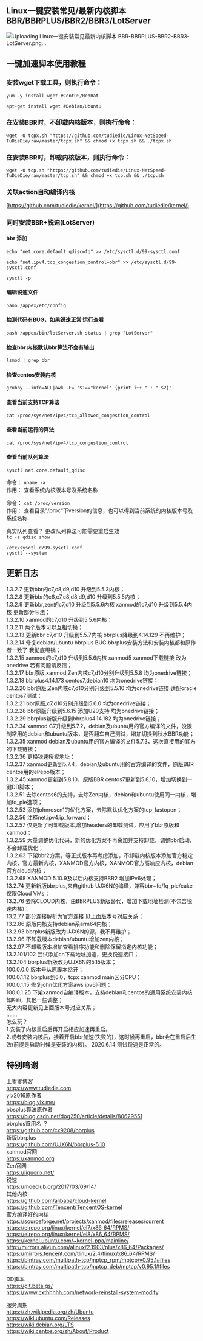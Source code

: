 ## Linux一键安装常见/最新内核脚本 BBR/BBRPLUS/BBR2/BBR3/LotServer

![Uploading Linux一键安装常见最新内核脚本 BBR-BBRPLUS-BBR2-BBR3-LotServer.png…]()

## 一键加速脚本使用教程 
### 安装wget下载工具，则执行命令：
```
yum -y install wget #CentOS/RedHat
```
```
apt-get install wget #Debian/Ubuntu
```
### 在安装BBR时，不卸载内核版本，则执行命令：

```
wget -O tcpx.sh "https://github.com/tudiedie/Linux-NetSpeed-TuDieDie/raw/master/tcpx.sh" && chmod +x tcpx.sh && ./tcpx.sh
```

### 在安装BBR时，卸载内核版本，则执行命令：
```
wget -O tcp.sh "https://github.com/tudiedie/Linux-NetSpeed-TuDieDie/raw/master/tcp.sh" && chmod +x tcp.sh && ./tcp.sh
```

### 关联action自动编译内核

[https://github.com/tudiedie/kernel/](https://github.com/tudiedie/kernel/)

### 同时安装BBR+锐速(LotServer)
#### bbr 添加

```
echo "net.core.default_qdisc=fq" >> /etc/sysctl.d/99-sysctl.conf
```

```
echo "net.ipv4.tcp_congestion_control=bbr" >> /etc/sysctl.d/99-sysctl.conf
```

```
sysctl -p
```

#### 编辑锐速文件

```
nano /appex/etc/config
```

#### 检测代码有BUG，如果锐速正常 运行查看

```
bash /appex/bin/lotServer.sh status | grep "LotServer"
```

#### 检查bbr 内核默认bbr算法不会有输出

```
lsmod | grep bbr
```

#### 检查centos安装内核

```
grubby --info=ALL|awk -F= '$1=="kernel" {print i++ " : " $2}'
```

#### 查看当前支持TCP算法

```
cat /proc/sys/net/ipv4/tcp_allowed_congestion_control
```

#### 查看当前运行的算法

```
cat /proc/sys/net/ipv4/tcp_congestion_control
```

#### 查看当前队列算法

```
sysctl net.core.default_qdisc
```

命令： `uname -a`
<br>
作用： 查看系统内核版本号及系统名称

命令： `cat /proc/version`
<br>
作用： 查看目录"/proc"下version的信息，也可以得到当前系统的内核版本号及系统名称

真实队列查看？ 更改队列算法可能需要重启生效
<br>
`tc -s qdisc show`

`/etc/sysctl.d/99-sysctl.conf`
<br>
`sysctl --system`

## 更新日志
1.3.2.7 更新bbr的c7,c8,d9,d10 升级到5.5.3内核；
<br>
1.3.2.8 更新bbr的c6,c7,c8,d8,d9,d10 升级到5.5.5内核；
<br>
1.3.2.9 更新bbr,zen的c7,d10 升级到5.5.6内核 xanmod的c7,d10 升级到5.5.4内核 更新部分写法；
<br>
1.3.2.10 xanmod的c7,d10 升级到5.5.6内核；
<br>
1.3.2.11 两个版本可以互相切换；
<br>
1.3.2.13 更新bbr c7,d10 升级到5.5.7内核 bbrplus降级到4.14.129 不再维护；
<br>
1.3.2.14 修复debian/ubuntu bbrplus BUG bbrplus安装方法和安装内核都和原作者一致了 我彻底甩锅；
<br>
1.3.2.15 xanmod的c7,d10 升级到5.5.6内核 xanmod5 xanmod下载链接 改为onedrive 若有问题请反馈；
<br>
1.3.2.17 bbr原版,xanmod,Zen内核c7,d10分别升级到5.5.8 均为onedrive链接；
<br>
1.3.2.18 bbrplus4.14.173 centos7,debian10 均为onedrive链接；
<br>
1.3.2.20 bbr原版,Zen内核c7,d10分别升级到5.5.10 均为onedrive链接  适配oracle centos7测试；
<br>
1.3.2.21 bbr原版,c7,d10分别升级到5.6.0 均为onedrive链接；
<br>
1.3.2.28 bbr原版升级到5.6.15 添加U20支持 均为onedrive链接；
<br>
1.3.2.29 bbrplus新版升级到bbrplus4.14.182 均为onedrive链接；
<br>
1.3.2.34 xanmod C7升级到5.7.2，debian及ubuntu用的官方编译的文件，没限制常用的debian和ubuntu版本，是否翻车自己测试，增加切换到秋水BBR功能；
<br>
1.3.2.35 xanmod debian及ubuntu用的官方编译的文件5.7.3，这次直接用的官方的下载链接；
<br>
1.3.2.36 更换锐速授权地址；
<br>
1.3.2.37 xanmod更新到5.7.4，debian及ubuntu用的官方编译的文件，原版BBR centos用的elrepo版本；
<br>
1.3.2.45 xanmod更新到5.8.10，原版BBR centos7更新到5.8.10，增加切换到一键DD脚本；
<br>
1.3.2.51 去除centos6的支持，去除Zen内核，debian和ubuntu使用同一内核，增加fq_pie选项；
<br>
1.3.2.53 添加johnrosen1的优化方案，去除默认优化方案的tcp_fastopen；
<br>
1.3.2.56 注释net.ipv4.ip_forward；
<br>
1.3.2.57 仅更新了可卸载版本,增加headers的卸载测试，应用了bbr原版和xanmod；
<br>
1.3.2.59 大量调整优化代码，新的优化方案不再叠加并支持卸载，调整bbr启动，不会卸载优化；
<br>
1.3.2.63 下架bbr2方案，等正式版本再考虑添加，不卸载内核版本添加官方稳定内核，官方最新内核，XANMOD官方内核，XANMOD官方高响应内核，debian官方cloud内核；
<br>
1.3.2.68 XANMOD 5.10.9及以后内核支持BBR2 增加IPv6处理；
<br>
13.2.74 更新新版bbrplus,来自github UJX6N的编译，兼容bbr+fq/fq_pie/cake仅限Cloud VMs；
<br>
13.2.76 去除CLOUD内核，由BBRPLUS新版替代，增加下载地址检测(不包含锐速内核)；
<br>
13.2.77 部分连接解析为官方连接 见上面版本号对应关系；
<br>
13.2.86 原版内核支持debian系arm64内核；
<br>
13.2.93 bbrplus新版改为UJX6N的源，我不再维护；
<br>
13.2.96 不卸载版本debian/ubuntu增加zen内核；
<br>
13.2.97 不卸载版本增加查看排序功能和删除保留指定内核功能；
<br>
13.2.101/102 尝试添加cn下载地址加速，更换锐速接口；
<br>
13.2.104 bbrplus新版改为UJX6N的5.15版本；
<br>
100.0.0.0 版本号从原脚本岔开；
<br>
100.0.1.12 bbrplus到6.0，tcpx xanmod main区分CPU；
<br>
100.0.1.15 修复john优化方案aws ipv6问题；
<br>
100.0.1.25 下架xanmod自编译版本，支持debian和centos的通用系统安装内核如Kali，其他一些调整；
<br>
无大内容更新见上面版本号对应关系；
<br>
…….
<br>
怎么玩？
<br>
1.安装了内核重启后再开启相应加速再重启。
<br>
2.或者安装内核后，接着开启bbr加速(失败的)，这时候再重启，bbr会在重启后生效(前提是启动时候是安装的内核)。
2020.6.14 测试锐速是正常的。

## 特别鸣谢
土爹爹博客
<br>
https://www.tudiedie.com
<br>
ylx2016原作者
<br>
https://blog.ylx.me/
<br>
bbsplus算法原作者
<br>
https://blog.csdn.net/dog250/article/details/80629551
<br>
bbrplus首用名 ？
<br>
https://github.com/cx9208/bbrplus
<br>
新版bbrplus
<br>
https://github.com/UJX6N/bbrplus-5.10
<br>
xanmod官网
<br>
https://xanmod.org
<br>
Zen官网
<br>
https://liquorix.net/
<br>
锐速
<br>
https://moeclub.org/2017/03/09/14/
<br>
其他内核
<br>
https://github.com/alibaba/cloud-kernel
<br>
https://github.com/Tencent/TencentOS-kernel
<br>
官方编译好的内核
<br>
https://sourceforge.net/projects/xanmod/files/releases/current
<br>
https://elrepo.org/linux/kernel/el7/x86_64/RPMS/
<br>
https://elrepo.org/linux/kernel/el8/x86_64/RPMS/
<br>
https://kernel.ubuntu.com/~kernel-ppa/mainline/
<br>
http://mirrors.aliyun.com/alinux/2.1903/plus/x86_64/Packages/
<br>
https://mirrors.tencent.com/tlinux/2.4/tlinux/x86_64/RPMS/
<br>
https://bintray.com/multipath-tcp/mptcp_rpm/mptcp/v0.95.1#files
<br>
https://bintray.com/multipath-tcp/mptcp_deb/mptcp/v0.95.1#files

DD脚本
<br>
https://git.beta.gs/
<br>
https://www.cxthhhhh.com/network-reinstall-system-modify


服务周期
<br>
https://zh.wikipedia.org/zh/Ubuntu
<br>
https://wiki.ubuntu.com/Releases
<br>
https://wiki.debian.org/LTS
<br>
https://wiki.centos.org/zh/About/Product
